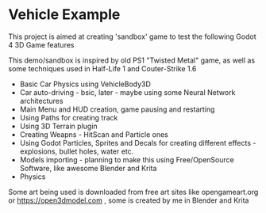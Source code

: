 
# Vehicle Example

This project is aimed at creating 'sandbox' game to test the following Godot 4 3D Game features

This demo/sandbox is inspired by old PS1 "Twisted Metal" game, as well as some techniques used in Half-Life 1 and Couter-Strike 1.6

* Basic Car Physics using VehicleBody3D
* Car auto-driving - bsic, later - maybe using some Neural Network architectures
* Main Menu and HUD creation, game pausing and restarting
* Using Paths for creating track
* Using 3D Terrain plugin
* Creating Weapns - HitScan and Particle ones
* Using Godot Particles, Sprites and Decals for creating different effects - explosions, bullet holes, water etc.
* Models importing - planning to make this using Free/OpenSource Software, like awesome Blender and Krita
* Physics

Some art being used is downloaded from free art sites like opengameart.org or https://open3dmodel.com , some is created by me in Blender and Krita
